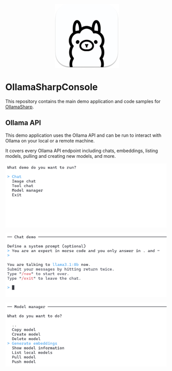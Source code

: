 <p align="center">
 <img alt="ollama" height="200px" src="./docs/Ollama.png">
</p>

# OllamaSharpConsole

This repository contains the main demo application and code samples for [OllamaSharp](https://github.com/awaescher/OllamaSharp).

## Ollama API

This demo application uses the Ollama API and can be run to interact with Ollama on your local or a remote machine.

It covers every Ollama API endpoint including chats, embeddings, listing models, pulling and creating new models, and more.

![Entry screen](./docs/start.png)

![Chat](./docs/chat.png)

![Model manager](./docs/modelmanager.png)